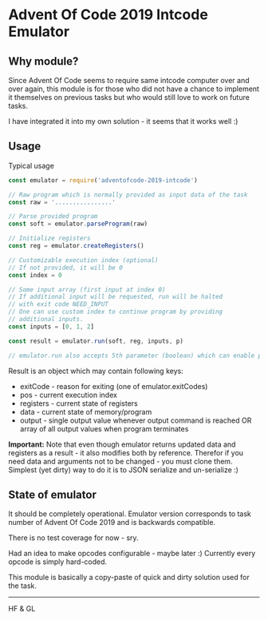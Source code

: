 # Advent Of Code 2019 Intcode Emulator

## Why module?

Since Advent Of Code seems to require same intcode computer over and over again, this module is for those who did not have a chance to implement it themselves on previous tasks but who would still love to work on future tasks.

I have integrated it into my own solution - it seems that it works well :)

## Usage

Typical usage
```javascript
const emulator = require('adventofcode-2019-intcode')

// Raw program which is normally provided as input data of the task
const raw = '................'

// Parse provided program
const soft = emulator.parseProgram(raw)

// Initialize registers
const reg = emulator.createRegisters()

// Customizable execution index (optional)
// If not provided, it will be 0
const index = 0

// Some input array (first input at index 0)
// If additional input will be requested, run will be halted
// with exit code NEED_INPUT
// One can use custom index to continue program by providing
// additional inputs.
const inputs = [0, 1, 2]

const result = emulator.run(soft, reg, inputs, p)

// emulator.run also accepts 5th parameter (boolean) which can enable printing every command it executes
```

Result is an object which may contain following keys:
* exitCode - reason for exiting (one of emulator.exitCodes)
* pos - current execution index
* registers - current state of registers
* data - current state of memory/program
* output - single output value whenever output command is reached OR array of all output values when program terminates

**Important:** Note that even though emulator returns updated data and registers as a result - it also modifies both by reference. Therefor if you need data and arguments not to be changed - you must clone them. Simplest (yet dirty) way to do it is to JSON serialize and un-serialize :)

## State of emulator

It should be completely operational. Emulator version corresponds to task number of Advent Of Code 2019 and is backwards compatible.

There is no test coverage for now - sry.

Had an idea to make opcodes configurable - maybe later :) Currently every opcode is simply hard-coded.

This module is basically a copy-paste of quick and dirty solution used for the task.

___
HF & GL